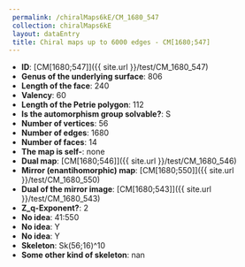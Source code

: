 ```yaml
--- 
 permalink: /chiralMaps6kE/CM_1680_547 
 collection: chiralMaps6kE
 layout: dataEntry
 title: Chiral maps up to 6000 edges - CM[1680;547]
---
```


- **ID**: [CM[1680;547]]({{ site.url }}/test/CM_1680_547)
- **Genus of the underlying surface**: 806
- **Length of the face**: 240
- **Valency**: 60
- **Length of the Petrie polygon**: 112
- **Is the automorphism group solvable?**: S
- **Number of vertices**: 56
- **Number of edges**: 1680
- **Number of faces**: 14
- **The map is self-**: none
- **Dual map**: [CM[1680;546]]({{ site.url }}/test/CM_1680_546)
- **Mirror (enantihomorphic) map**: [CM[1680;550]]({{ site.url }}/test/CM_1680_550)
- **Dual of the mirror image**: [CM[1680;543]]({{ site.url }}/test/CM_1680_543)
- **Z_q-Exponent?**: 2
- **No idea**:  41:550
- **No idea**: Y
- **No idea**: Y
- **Skeleton**: Sk(56;16)^10
- **Some other kind of skeleton**: nan
